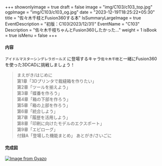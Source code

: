 +++
showonlyimage = true
draft = false
image = "img/C103/c103_top.jpg"
ogpImage = "img/C103/c103_og.jpg"
date = "2023-12-19T18:25:22+05:30"
title = "佐々木千枝とFusion360する本"
IsSummaryLargeImage = true
EventDescription = "初版：C103(2023/12/31)"
EventName = "C103"
Description = "佐々木千枝ちゃんとFusion360したかった..."
weight = 1
isBook = true
isMenu = false
+++
#### 内容
`アイドルマスターシンデレラガールズ` に登場するキャラ`佐々木千枝`と一緒にFusion360を使った3DCADに挑戦しましょう！
> まえがき/はじめに <br>
> 第1章「3Dプリンタで裁縫箱を作りたい」<br>
> 第2章「ツールを揃えよう」<br>
> 第3章「蝶番を作ろう」<br>
> 第4章「箱の下部を作ろう」<br>
> 第5章「箱の上部を作ろう」<br>
> 第6章「統合しよう」<br>
> 第7章「履歴を活用しよう」<br>
> 第8章「印刷に向けたモデルのエクスポート」<br>
> 第9章「エピローグ」<br>
> 付録A「登場した機能まとめ」
> あとがき/さいごに

#### 完成図
[![Image from Gyazo](https://i.gyazo.com/253c9c8126875cd8b3a4adaf3333447e.gif)](https://gyazo.com/253c9c8126875cd8b3a4adaf3333447e)